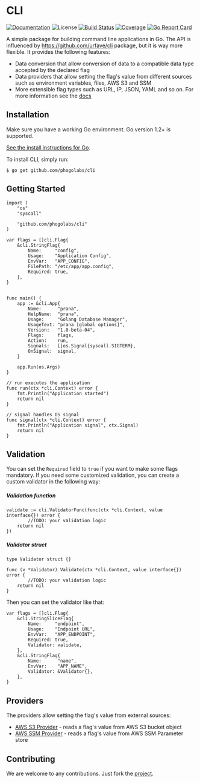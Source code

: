 # CLI

[![Documentation][godoc-img]][godoc-url]
![License][license-img]
[![Build Status][travis-img]][travis-url]
[![Coverage][codecov-img]][codecov-url]
[![Go Report Card][report-img]][report-url]

A simple package for building command line applications in Go. The API is
influenced by https://github.com/urfave/cli package, but it is way more
flexible. It provides the following features:

- Data conversion that allow conversion of data to a compatible data type accepted by the declared flag
- Data providers that allow setting the flag's value from different sources such as environment variables, files, AWS S3 and SSM
- More extensible flag types such as URL, IP, JSON, YAML and so on. For more information see the [docs][godoc-url]

## Installation

Make sure you have a working Go environment. Go version 1.2+ is supported.

[See the install instructions for Go](http://golang.org/doc/install.html).

To install CLI, simply run:

```
$ go get github.com/phogolabs/cli
```

## Getting Started

```golang
import (
	"os"
	"syscall"

	"github.com/phogolabs/cli"
)

var flags = []cli.Flag{
	&cli.StringFlag{
		Name:     "config",
		Usage:    "Application Config",
		EnvVar:   "APP_CONFIG",
		FilePath: "/etc/app/app.config",
		Required: true,
	},
}


func main() {
	app := &cli.App{
		Name:      "prana",
		HelpName:  "prana",
		Usage:     "Golang Database Manager",
		UsageText: "prana [global options]",
		Version:   "1.0-beta-04",
		Flags:     flags,
		Action:    run,
		Signals:   []os.Signal{syscall.SIGTERM},
		OnSignal:  signal,
	}

	app.Run(os.Args)
}

// run executes the application
func run(ctx *cli.Context) error {
	fmt.Println("Application started")
	return nil
}

// signal handles OS signal
func signal(ctx *cli.Context) error {
	fmt.Println("Application signal", ctx.Signal)
	return nil
}
```

## Validation

You can set the `Required` field to `true` if you want to make some flags
mandatory. If you need some customized validation, you can create a custom
validator in the following way:

##### Validation function

```golang
validate := cli.ValidatorFunc(func(ctx *cli.Context, value interface{}) error {
        //TODO: your validation logic
	return nil
})
```

##### Validator struct

``` golang
type Validator struct {}

func (v *Validator) Validate(ctx *cli.Context, value interface{}) error {
        //TODO: your validation logic
	return nil
}
```

Then you can set the validator like that:

```golang
var flags = []cli.Flag{
	&cli.StringSliceFlag{
		Name:     "endpoint",
		Usage:    "Endpoint URL",
		EnvVar:   "APP_ENDPOINT",
		Required: true,
		Validator: validate,
	},
	&cli.StringFlag{
		Name:      "name",
		EnvVar:    "APP_NAME",
		Validator: &Validator{},
	},
}
```

## Providers

The providers allow setting the flag's value from external sources:

- [AWS S3 Provider](./provider/aws/README.md#s3-provider) - reads a flag's value from AWS S3 bucket object
- [AWS SSM Provider](./provider/aws/README.md#ssm-provider) - reads a flag's value from AWS SSM Parameter store

## Contributing

We are welcome to any contributions. Just fork the
[project](https://github.com/phogolabs/cli).

[travis-img]: https://travis-ci.org/phogolabs/cli.svg?branch=master
[travis-url]: https://travis-ci.org/phogolabs/cli
[report-img]: https://goreportcard.com/badge/github.com/phogolabs/cli
[report-url]: https://goreportcard.com/report/github.com/phogolabs/cli
[codecov-url]: https://codecov.io/gh/phogolabs/cli
[codecov-img]: https://codecov.io/gh/phogolabs/cli/branch/master/graph/badge.svg
[godoc-url]: https://godoc.org/github.com/phogolabs/cli
[godoc-img]: https://godoc.org/github.com/phogolabs/cli?status.svg
[license-img]: https://img.shields.io/badge/license-MIT-blue.svg
[software-license-url]: LICENSE
